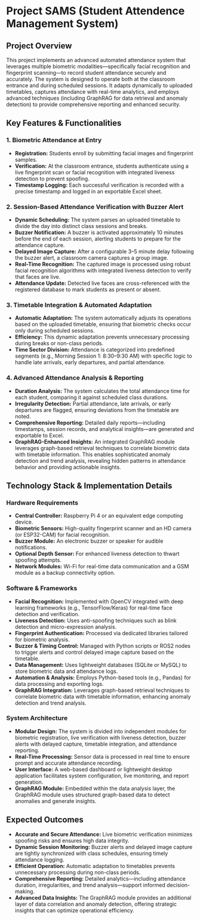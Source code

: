 # Project SAMS (Student Attendence Management System)

## Project Overview

This project implements an advanced automated attendance system that leverages multiple biometric modalities—specifically facial recognition and fingerprint scanning—to record student attendance securely and accurately. The system is designed to operate both at the classroom entrance and during scheduled sessions. It adapts dynamically to uploaded timetables, captures attendance with real-time analytics, and employs advanced techniques (including GraphRAG for data retrieval and anomaly detection) to provide comprehensive reporting and enhanced security.

## Key Features & Functionalities

### 1. Biometric Attendance at Entry
- **Registration:** Students enroll by submitting facial images and fingerprint samples.
- **Verification:** At the classroom entrance, students authenticate using a live fingerprint scan or facial recognition with integrated liveness detection to prevent spoofing.
- **Timestamp Logging:** Each successful verification is recorded with a precise timestamp and logged in an exportable Excel sheet.

### 2. Session-Based Attendance Verification with Buzzer Alert
- **Dynamic Scheduling:** The system parses an uploaded timetable to divide the day into distinct class sessions and breaks.
- **Buzzer Notification:** A buzzer is activated approximately 10 minutes before the end of each session, alerting students to prepare for the attendance capture.
- **Delayed Image Capture:** After a configurable 3–5 minute delay following the buzzer alert, a classroom camera captures a group image.
- **Real-Time Recognition:** The captured image is processed using robust facial recognition algorithms with integrated liveness detection to verify that faces are live.
- **Attendance Update:** Detected live faces are cross-referenced with the registered database to mark students as present or absent.

### 3. Timetable Integration & Automated Adaptation
- **Automatic Adaptation:** The system automatically adjusts its operations based on the uploaded timetable, ensuring that biometric checks occur only during scheduled sessions.
- **Efficiency:** This dynamic adaptation prevents unnecessary processing during breaks or non-class periods.
- **Time Sector Division:** Attendance is categorized into predefined segments (e.g., Morning Session 1: 8:30–9:30 AM) with specific logic to handle late arrivals, early departures, and partial attendance.

### 4. Advanced Attendance Analysis & Reporting
- **Duration Analysis:** The system calculates the total attendance time for each student, comparing it against scheduled class durations.
- **Irregularity Detection:** Partial attendance, late arrivals, or early departures are flagged, ensuring deviations from the timetable are noted.
- **Comprehensive Reporting:** Detailed daily reports—including timestamps, session records, and analytical insights—are generated and exportable to Excel.
- **GraphRAG-Enhanced Insights:** An integrated GraphRAG module leverages graph-based retrieval techniques to correlate biometric data with timetable information. This enables sophisticated anomaly detection and trend analysis, revealing hidden patterns in attendance behavior and providing actionable insights.

## Technology Stack & Implementation Details

### Hardware Requirements
- **Central Controller:** Raspberry Pi 4 or an equivalent edge computing device.
- **Biometric Sensors:** High-quality fingerprint scanner and an HD camera (or ESP32-CAM) for facial recognition.
- **Buzzer Module:** An electronic buzzer or speaker for audible notifications.
- **Optional Depth Sensor:** For enhanced liveness detection to thwart spoofing attempts.
- **Network Modules:** Wi-Fi for real-time data communication and a GSM module as a backup connectivity option.

### Software & Frameworks
- **Facial Recognition:** Implemented with OpenCV integrated with deep learning frameworks (e.g., TensorFlow/Keras) for real-time face detection and verification.
- **Liveness Detection:** Uses anti-spoofing techniques such as blink detection and micro-expression analysis.
- **Fingerprint Authentication:** Processed via dedicated libraries tailored for biometric analysis.
- **Buzzer & Timing Control:** Managed with Python scripts or ROS2 nodes to trigger alerts and control delayed image capture based on the timetable.
- **Data Management:** Uses lightweight databases (SQLite or MySQL) to store biometric data and attendance logs.
- **Automation & Analysis:** Employs Python-based tools (e.g., Pandas) for data processing and exporting logs.
- **GraphRAG Integration:** Leverages graph-based retrieval techniques to correlate biometric data with timetable information, enhancing anomaly detection and trend analysis.

### System Architecture
- **Modular Design:** The system is divided into independent modules for biometric registration, live verification with liveness detection, buzzer alerts with delayed capture, timetable integration, and attendance reporting.
- **Real-Time Processing:** Sensor data is processed in real time to ensure prompt and accurate attendance recording.
- **User Interface:** A web-based dashboard or lightweight desktop application facilitates system configuration, live monitoring, and report generation.
- **GraphRAG Module:** Embedded within the data analysis layer, the GraphRAG module uses structured graph-based data to detect anomalies and generate insights.

## Expected Outcomes

- **Accurate and Secure Attendance:** Live biometric verification minimizes spoofing risks and ensures high data integrity.
- **Dynamic Session Monitoring:** Buzzer alerts and delayed image capture are tightly synchronized with class schedules, ensuring timely attendance logging.
- **Efficient Operation:** Automatic adaptation to timetables prevents unnecessary processing during non-class periods.
- **Comprehensive Reporting:** Detailed analytics—including attendance duration, irregularities, and trend analysis—support informed decision-making.
- **Advanced Data Insights:** The GraphRAG module provides an additional layer of data correlation and anomaly detection, offering strategic insights that can optimize operational efficiency.

